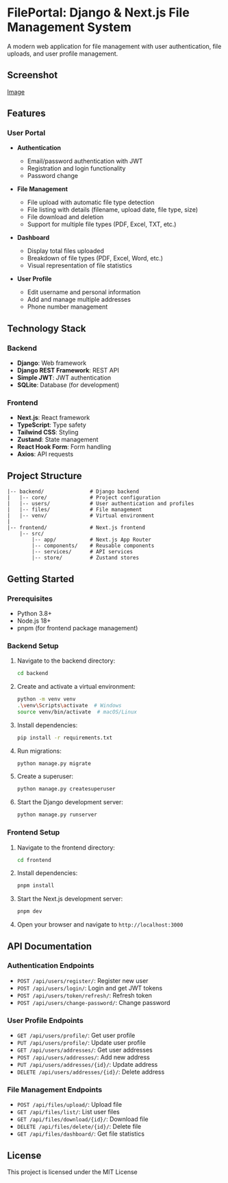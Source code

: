 # FilePortal: Django & Next.js File Management System

A modern web application for file management with user authentication, file uploads, and user profile management.

## Screenshot
[Image](https://postimg.cc/YjScKfcM)

## Features

### User Portal
- **Authentication**
  - Email/password authentication with JWT
  - Registration and login functionality
  - Password change
  
- **File Management**
  - File upload with automatic file type detection
  - File listing with details (filename, upload date, file type, size)
  - File download and deletion
  - Support for multiple file types (PDF, Excel, TXT, etc.)
  
- **Dashboard**
  - Display total files uploaded
  - Breakdown of file types (PDF, Excel, Word, etc.)
  - Visual representation of file statistics
  
- **User Profile**
  - Edit username and personal information
  - Add and manage multiple addresses
  - Phone number management

## Technology Stack

### Backend
- **Django**: Web framework
- **Django REST Framework**: REST API
- **Simple JWT**: JWT authentication
- **SQLite**: Database (for development)

### Frontend
- **Next.js**: React framework
- **TypeScript**: Type safety
- **Tailwind CSS**: Styling
- **Zustand**: State management
- **React Hook Form**: Form handling
- **Axios**: API requests

## Project Structure

```
|-- backend/               # Django backend
|   |-- core/              # Project configuration
|   |-- users/             # User authentication and profiles
|   |-- files/             # File management
|   |-- venv/              # Virtual environment
|
|-- frontend/              # Next.js frontend
    |-- src/
        |-- app/           # Next.js App Router
        |-- components/    # Reusable components
        |-- services/      # API services
        |-- store/         # Zustand stores
```

## Getting Started

### Prerequisites
- Python 3.8+
- Node.js 18+
- pnpm (for frontend package management)

### Backend Setup

1. Navigate to the backend directory:
   ```bash
   cd backend
   ```

2. Create and activate a virtual environment:
   ```bash
   python -m venv venv
   .\venv\Scripts\activate  # Windows
   source venv/bin/activate  # macOS/Linux
   ```

3. Install dependencies:
   ```bash
   pip install -r requirements.txt
   ```

4. Run migrations:
   ```bash
   python manage.py migrate
   ```

5. Create a superuser:
   ```bash
   python manage.py createsuperuser
   ```

6. Start the Django development server:
   ```bash
   python manage.py runserver
   ```

### Frontend Setup

1. Navigate to the frontend directory:
   ```bash
   cd frontend
   ```

2. Install dependencies:
   ```bash
   pnpm install
   ```

3. Start the Next.js development server:
   ```bash
   pnpm dev
   ```

4. Open your browser and navigate to `http://localhost:3000`

## API Documentation

### Authentication Endpoints
- `POST /api/users/register/`: Register new user
- `POST /api/users/login/`: Login and get JWT tokens
- `POST /api/users/token/refresh/`: Refresh token
- `POST /api/users/change-password/`: Change password

### User Profile Endpoints
- `GET /api/users/profile/`: Get user profile
- `PUT /api/users/profile/`: Update user profile
- `GET /api/users/addresses/`: Get user addresses
- `POST /api/users/addresses/`: Add new address
- `PUT /api/users/addresses/{id}/`: Update address
- `DELETE /api/users/addresses/{id}/`: Delete address

### File Management Endpoints
- `POST /api/files/upload/`: Upload file
- `GET /api/files/list/`: List user files
- `GET /api/files/download/{id}/`: Download file
- `DELETE /api/files/delete/{id}/`: Delete file
- `GET /api/files/dashboard/`: Get file statistics

## License

This project is licensed under the MIT License 